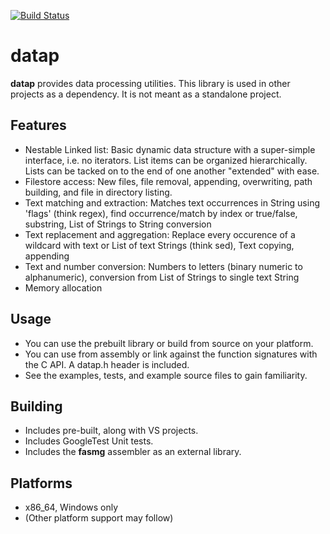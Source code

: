 [![Build Status](https://dev.azure.com/lewissall/hpdporg/_apis/build/status/hpdporg.datap?branchName=master)](https://dev.azure.com/lewissall/hpdporg/_build/latest?definitionId=1&branchName=master)

# datap #

**datap** provides data processing utilities. This library is used in other projects as a dependency. It is not meant as a standalone project.


## Features ##

* Nestable Linked list: Basic dynamic data structure with a super-simple interface, i.e. no iterators. List items can be organized hierarchically. Lists can be tacked on to the end of one another "extended" with ease. 
* Filestore access: New files, file removal, appending, overwriting, path building, and file in directory listing.
* Text matching and extraction: Matches text occurrences in String using 'flags' (think regex), find occurrence/match by index or true/false, substring, List of Strings to String conversion
* Text replacement and aggregation: Replace every occurence of a wildcard with text or List of text Strings (think sed), Text copying, appending
* Text and number conversion: Numbers to letters (binary numeric to alphanumeric), conversion from List of Strings to single text String
* Memory allocation

## Usage ##
* You can use the prebuilt library or build from source on your platform.
* You can use from assembly or link against the function signatures with the C API. A datap.h header is included.
* See the examples, tests, and example source files to gain familiarity.

## Building ##
* Includes pre-built, along with VS projects.
* Includes GoogleTest Unit tests.
* Includes the **fasmg** assembler as an external library.

## Platforms ##
* x86_64, Windows only
* (Other platform support may follow)

